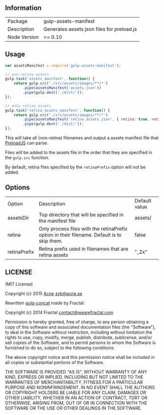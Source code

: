 
## Information

<table>
<tr>
<td>Package</td><td>gulp-assets-manifest</td>
</tr>
<tr>
<td>Description</td>
<td>Generates assets json files for preload.js</td>
</tr>
<tr>
<td>Node Version</td>
<td>>= 0.10</td>
</tr>
</table>

## Usage

```js
var assetsManifest = require('gulp-assets-manifest');

// non-retina assets
gulp.task('assets_manifest', function() {
	return gulp.src('./src/assets/images/**/*')
		.pipe(assetsManifest('assets.json'))
		.pipe(gulp.dest('./dist/'));
});

// only retina assets
gulp.task('retina_assets_manifest', function() {
	return gulp.src('./src/assets/images/**/*')
		.pipe(assetsManifest('retina_assets.json', { retina: true, retinaPrefix: '_2x' }))
		.pipe(gulp.dest('./dist/'));
});

```

This will take all (non-retina) filenames and output a assets manifest file that [PreloadJS](https://github.com/CreateJS/PreloadJS) can parse.

Files will be added to the assets file in the order that they are specified in the `gulp.src` function.

By default, retina files specified by the `retinaPrefix` option will not be added.

## Options

<table>
<tr>
<td>Option</td><td>Description</td><td>Default value</td>
</tr>

<tr>
<td>assetsDir</td>
<td>Top directory that will be specified in the manifest file</td>
<td>assets/</td>
</tr>

<tr>
<td>retina</td>
<td>Only process files with the retinaPrefix option in their filename. Default is to skip them.</td>
<td>false</td>
</tr>

<tr>
<td>retinaPrefix</td>
<td>Retina prefix used in filenames that are retina assets</td>
<td>"_2x"</td>
</tr>

</table>


## LICENSE

(MIT License)

Copyright (c) 2015 [Acne](http://www.acne.se) zyk@acne.se

Rewritten [gulp-concat](https://www.npmjs.com/package/gulp-concat) made by Fractal:

Copyright (c) 2014 Fractal contact@wearefractal.com

Permission is hereby granted, free of charge, to any person obtaining a copy of this software and associated documentation files (the "Software"), to deal in the Software without restriction, including without limitation the rights to use, copy, modify, merge, publish, distribute, sublicense, and/or sell copies of the Software, and to permit persons to whom the Software is furnished to do so, subject to the following conditions:

The above copyright notice and this permission notice shall be included in all copies or substantial portions of the Software.

THE SOFTWARE IS PROVIDED "AS IS", WITHOUT WARRANTY OF ANY KIND, EXPRESS OR IMPLIED, INCLUDING BUT NOT LIMITED TO THE WARRANTIES OF MERCHANTABILITY, FITNESS FOR A PARTICULAR PURPOSE AND NONINFRINGEMENT. IN NO EVENT SHALL THE AUTHORS OR COPYRIGHT HOLDERS BE LIABLE FOR ANY CLAIM, DAMAGES OR OTHER LIABILITY, WHETHER IN AN ACTION OF CONTRACT, TORT OR OTHERWISE, ARISING FROM, OUT OF OR IN CONNECTION WITH THE SOFTWARE OR THE USE OR OTHER DEALINGS IN THE SOFTWARE.


